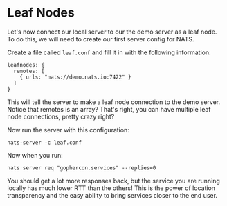 # Leaf Nodes

Let's now connect our local server to our the demo server as a leaf node. To do this, we will need to create our first server config for NATS.

Create a file called `leaf.conf` and fill it in with the following information:

```
leafnodes: {
  remotes: [
    { urls: "nats://demo.nats.io:7422" }
  ]
}
```

This will tell the server to make a leaf node connection to the demo server. Notice that remotes is an array? That's right, you can have multiple leaf node connections, pretty crazy right?

Now run the server with this configuration:

```
nats-server -c leaf.conf
```

Now when you run:

```
nats server req "gophercon.services" --replies=0
```

You should get a lot more responses back, but the service you are running locally has much lower RTT than the others! This is the power of location transparency and the easy ability to bring services closer to the end user.

